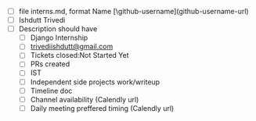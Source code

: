 - [ ] file interns.md, format Name [\github-username\]\(github-username-url\)
- [ ] Ishdutt Trivedi
- [ ] Description should have
     - [ ] Django Internship
     - [ ] trivediishdutt@gmail.com
     - [ ] Tickets closed:Not Started Yet
     - [ ] PRs created
     - [ ] IST
     - [ ] Independent side projects work/writeup
     - [ ] Timeline doc
     - [ ] Channel availability (Calendly url)
     - [ ] Daily meeting preffered timing (Calendly url)
